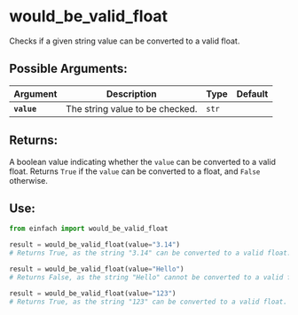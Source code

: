 # would_be_valid_float

Checks if a given string value can be converted to a valid float.

## Possible Arguments:

| Argument | Description | Type | Default |
| --- | --- | --- | --- |
| **`value`** | The string value to be checked. | `str` |  |

## Returns:

A boolean value indicating whether the `value` can be converted to a valid float. Returns `True` if the `value` can be converted to a float, and `False` otherwise.

## Use:
```python
from einfach import would_be_valid_float

result = would_be_valid_float(value="3.14")
# Returns True, as the string "3.14" can be converted to a valid float.

result = would_be_valid_float(value="Hello")
# Returns False, as the string "Hello" cannot be converted to a valid float.

result = would_be_valid_float(value="123")
# Returns True, as the string "123" can be converted to a valid float.
```